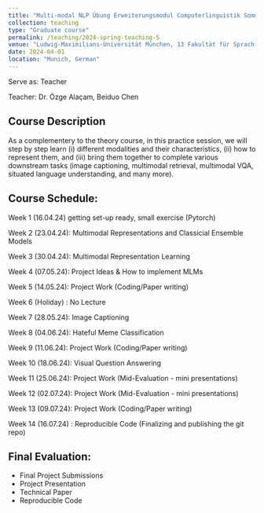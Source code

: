 ```yaml
---
title: "Multi-modal NLP Übung Erweiterungsmodul Computerlinguistik Sommersemester 2024"
collection: teaching
type: "Graduate course"
permalink: /teaching/2024-spring-teaching-5
venue: "Ludwig-Maximilians-Universität München, 13 Fakultät für Sprach- und Literaturwissenschaften, Department II, Centrum für Informations- und Sprachverarbeitung"
date: 2024-04-01
location: "Munich, German"
---
```


Serve as: Teacher

Teacher: Dr. Özge Alaçam, Beiduo Chen

## Course Description

As a complementery to the theory course, in this practice session,  we will step by step learn (i) different modalities and their characteristics, (ii)  how to represent them, and (iii) bring them together to complete various downstream tasks (image captioning, multimodal retrieval, multimodal VQA, situated language understanding, and many more).

## Course Schedule:

Week 1 (16.04.24) getting set-up ready, small exercise (Pytorch)

Week 2 (23.04.24): Multimodal Representations and Classicial Ensemble Models

Week 3 (30.04.24): Multimodal Representation Learning

Week 4 (07.05.24): Project Ideas & How to implement MLMs

Week 5 (14.05.24): Project Work (Coding/Paper writing)

Week 6 (Holiday) : No Lecture

Week 7 (28.05.24): Image Captioning

Week 8 (04.06.24): Hateful Meme Classification

Week 9 (11.06.24): Project Work (Coding/Paper writing)

Week 10 (18.06.24): Visual Question Answering

Week 11 (25.06.24): Project Work (Mid-Evaluation - mini presentations)

Week 12 (02.07.24): Project Work (Mid-Evaluation - mini presentations)

Week 13 (09.07.24): Project Work (Coding/Paper writing)

Week 14 (16.07.24) : Reproducible Code (Finalizing and publishing the git repo)


## Final Evaluation:

* Final Project Submissions
* Project Presentation
* Technical Paper
* Reproducible Code
